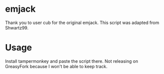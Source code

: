 # emjack
Thank you to user cub for the original emjack. This script was adapted from
Shwartz99.

# Usage

Install tampermonkey and paste the script there. Not releasing on GreasyFork
because I won't be able to keep track.


